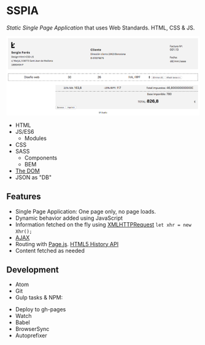 # SSPIA
*Static Single Page Application* that uses Web Standards. HTML, CSS & JS.

![Screenshot](./screenshot.png)

  - HTML
  - JS/ES6
    - Modules
  - CSS
  - SASS
    - Components
    - BEM
  - [The DOM](https://developer.mozilla.org/en-US/docs/Web/API/Document_Object_Model)
  - JSON as "DB"


## Features

 * Single Page Application: One page only, no page loads.
 * Dynamic behavior added using JavaScript
 * Information fetched on the fly using [XMLHTTPRequest](https://developer.mozilla.org/en-US/docs/Web/API/XMLHttpRequest) `let xhr = new Xhr();`
 * [AJAX](http://en.wikipedia.org/wiki/Ajax_(programming))
 * Routing with [Page.js](https://visionmedia.github.io/page.js/). [HTML5 History API](http://diveintohtml5.info/history.html)
 * Content fetched as needed

## Development

 * Atom
 * Git
 * Gulp tasks & NPM:
  - Deploy to gh-pages
  - Watch
  - Babel
  - BrowserSync
  - Autoprefixer
